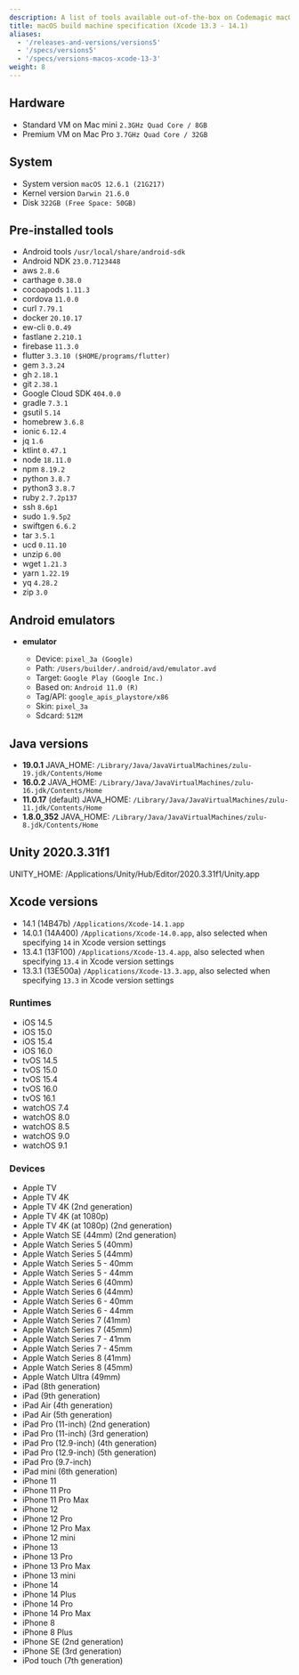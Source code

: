 ```yaml
---
description: A list of tools available out-of-the-box on Codemagic macOS build machines using Xcode version 13.3 - 14.1.
title: macOS build machine specification (Xcode 13.3 - 14.1)
aliases:
  - '/releases-and-versions/versions5'
  - '/specs/versions5'
  - '/specs/versions-macos-xcode-13-3'
weight: 8
---
```


## Hardware

- Standard VM on Mac mini `2.3GHz Quad Core / 8GB`
- Premium VM on Mac Pro `3.7GHz Quad Core / 32GB`

## System

- System version `macOS 12.6.1 (21G217)`
- Kernel version `Darwin 21.6.0`
- Disk `322GB (Free Space: 50GB)`

## Pre-installed tools

- Android tools `/usr/local/share/android-sdk`
- Android NDK `23.0.7123448`
- aws `2.8.6`
- carthage `0.38.0`
- cocoapods `1.11.3`
- cordova `11.0.0`
- curl `7.79.1`
- docker `20.10.17`
- ew-cli `0.0.49`
- fastlane `2.210.1`
- firebase `11.3.0`
- flutter `3.3.10 ($HOME/programs/flutter)`
- gem `3.3.24`
- gh `2.18.1`
- git `2.38.1`
- Google Cloud SDK `404.0.0`
- gradle `7.3.1`
- gsutil `5.14`
- homebrew `3.6.8`
- ionic `6.12.4`
- jq `1.6`
- ktlint `0.47.1`
- node `18.11.0`
- npm `8.19.2`
- python `3.8.7`
- python3 `3.8.7`
- ruby `2.7.2p137`
- ssh `8.6p1`
- sudo `1.9.5p2`
- swiftgen `6.6.2`
- tar `3.5.1`
- ucd `0.11.10`
- unzip `6.00`
- wget `1.21.3`
- yarn `1.22.19`
- yq `4.28.2`
- zip `3.0`

## Android emulators

- **emulator**

    - Device: `pixel_3a (Google)`
    - Path: `/Users/builder/.android/avd/emulator.avd`
    - Target: `Google Play (Google Inc.)`
    - Based on: `Android 11.0 (R)`
    - Tag/API: `google_apis_playstore/x86`
    - Skin: `pixel_3a`
    - Sdcard: `512M`

## Java versions

- **19.0.1** JAVA_HOME: `/Library/Java/JavaVirtualMachines/zulu-19.jdk/Contents/Home`
- **16.0.2** JAVA_HOME: `/Library/Java/JavaVirtualMachines/zulu-16.jdk/Contents/Home`
- **11.0.17** (default) JAVA_HOME: `/Library/Java/JavaVirtualMachines/zulu-11.jdk/Contents/Home`
- **1.8.0_352** JAVA_HOME: `/Library/Java/JavaVirtualMachines/zulu-8.jdk/Contents/Home`

## Unity 2020.3.31f1

UNITY_HOME: /Applications/Unity/Hub/Editor/2020.3.31f1/Unity.app

## Xcode versions

- 14.1 (14B47b) `/Applications/Xcode-14.1.app`
- 14.0.1 (14A400) `/Applications/Xcode-14.0.app`, also selected when specifying `14` in Xcode version settings
- 13.4.1 (13F100) `/Applications/Xcode-13.4.app`, also selected when specifying `13.4` in Xcode version settings
- 13.3.1 (13E500a) `/Applications/Xcode-13.3.app`, also selected when specifying `13.3` in Xcode version settings

### Runtimes

- iOS 14.5
- iOS 15.0
- iOS 15.4
- iOS 16.0
- tvOS 14.5
- tvOS 15.0
- tvOS 15.4
- tvOS 16.0
- tvOS 16.1
- watchOS 7.4
- watchOS 8.0
- watchOS 8.5
- watchOS 9.0
- watchOS 9.1

### Devices

- Apple TV
- Apple TV 4K
- Apple TV 4K (2nd generation)
- Apple TV 4K (at 1080p)
- Apple TV 4K (at 1080p) (2nd generation)
- Apple Watch SE (44mm) (2nd generation)
- Apple Watch Series 5 (40mm)
- Apple Watch Series 5 (44mm)
- Apple Watch Series 5 - 40mm
- Apple Watch Series 5 - 44mm
- Apple Watch Series 6 (40mm)
- Apple Watch Series 6 (44mm)
- Apple Watch Series 6 - 40mm
- Apple Watch Series 6 - 44mm
- Apple Watch Series 7 (41mm)
- Apple Watch Series 7 (45mm)
- Apple Watch Series 7 - 41mm
- Apple Watch Series 7 - 45mm
- Apple Watch Series 8 (41mm)
- Apple Watch Series 8 (45mm)
- Apple Watch Ultra (49mm)
- iPad (8th generation)
- iPad (9th generation)
- iPad Air (4th generation)
- iPad Air (5th generation)
- iPad Pro (11-inch) (2nd generation)
- iPad Pro (11-inch) (3rd generation)
- iPad Pro (12.9-inch) (4th generation)
- iPad Pro (12.9-inch) (5th generation)
- iPad Pro (9.7-inch)
- iPad mini (6th generation)
- iPhone 11
- iPhone 11 Pro
- iPhone 11 Pro Max
- iPhone 12
- iPhone 12 Pro
- iPhone 12 Pro Max
- iPhone 12 mini
- iPhone 13
- iPhone 13 Pro
- iPhone 13 Pro Max
- iPhone 13 mini
- iPhone 14
- iPhone 14 Plus
- iPhone 14 Pro
- iPhone 14 Pro Max
- iPhone 8
- iPhone 8 Plus
- iPhone SE (2nd generation)
- iPhone SE (3rd generation)
- iPod touch (7th generation)
